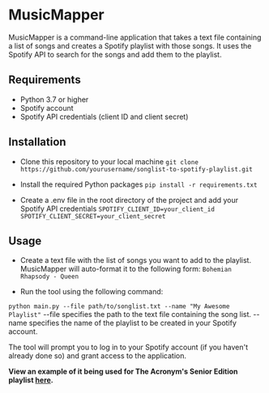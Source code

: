 # MusicMapper
MusicMapper is a command-line application that takes a text file containing a list of songs and creates a Spotify playlist with those songs. It uses the Spotify API to search for the songs and add them to the playlist.

## Requirements
- Python 3.7 or higher
- Spotify account
- Spotify API credentials (client ID and client secret)

## Installation
- Clone this repository to your local machine
``` git clone https://github.com/yourusername/songlist-to-spotify-playlist.git ```

- Install the required Python packages
```pip install -r requirements.txt```

- Create a .env file in the root directory of the project and add your Spotify API credentials
```SPOTIFY_CLIENT_ID=your_client_id ```
``` SPOTIFY_CLIENT_SECRET=your_client_secret```

## Usage
- Create a text file with the list of songs you want to add to the playlist. MusicMapper will auto-format it to the following form:
```Bohemian Rhapsody - Queen```

- Run the tool using the following command:

```python main.py --file path/to/songlist.txt --name "My Awesome Playlist"```
--file specifies the path to the text file containing the song list.
--name specifies the name of the playlist to be created in your Spotify account.

The tool will prompt you to log in to your Spotify account (if you haven't already done so) and grant access to the application.

**View an example of it being used for The Acronym's Senior Edition playlist [here](https://open.spotify.com/playlist/0KfunDiIBJvMmPVKtA0SRe).**

